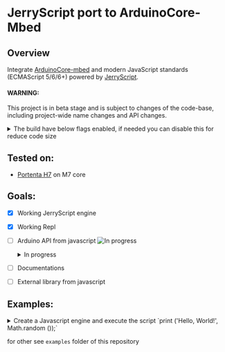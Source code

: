 # JerryScript port to ArduinoCore-Mbed

## Overview

Integrate [ArduinoCore-mbed](https://github.com/arduino/ArduinoCore-mbed) and modern JavaScript standards (ECMAScript 5/6/6+) powered by [JerryScript](https://github.com/jerryscript-project/jerryscript).

#### WARNING: 
This project is in beta stage and is subject to changes of the code-base, including project-wide name changes and API changes.

<details><summary>The build have below flags enabled, if needed you can disable this for reduce code size</summary>
<p>

jerryscript-config.h
```c
// Build differences from default:
#define JERRY_LOGGING 1
#define JERRY_LINE_INFO 1
#define JERRY_ERROR_MESSAGES 1
#define JERRY_GLOBAL_HEAP_SIZE 128
#define JERRY_CPOINTER_32_BIT 1
```
</p>
</details>


## Tested on:
 - [Portenta H7](https://www.arduino.cc/pro/hardware/product/portenta-h7) on M7 core

## Goals:

 - [x] Working JerryScript engine
 - [x] Working Repl
 - [ ] Arduino API from javascript ![In progress](https://progress-bar.dev/90/?title=completed)
    <details><summary>In progress</summary>
    <p>

    ### Constants:

      - [x] HIGH | LOW | CHANGE | RISING | FALLING
      - [x] INPUT | OUTPUT | INPUT_PULLUP
      - [x] LSBFIRST | MSBFIRST
      - [x] PIN_LED | LED_BUILTIN | LEDR | LEDG | LEDB
      - [x] A0 | A1 | A2 | A3 | A4 | A5 | A6 | A7
      - [x] D0 | D1 | D2 | D3 | D4 | D5 | D6 | D7 | D8 | D9 | D10 | D11 | D12 | D13 | D14 | D19 | D20 | D21

    ### Functions:

      - Digital I/O:
        - [x] pinMode()
        - [x] digitalWrite()
        - [x] digitalRead()

      - Time:
        - [x] delay()
        - [x] delayMicroseconds()
        - [x] micros()
        - [x] millis()

      - Math:
        - [x] abs() - via javascript 'Math' module
        - [x] constrain()
        - [x] map()
        - [x] max() - via javascript 'Math' module
        - [x] min() - via javascript 'Math' module
        - [x] pow() - via javascript 'Math' module
        - [x] sq()
        - [x] sqrt() - via javascript 'Math' module

      - Trigonometry:
        - [x] cos() - via javascript 'Math' module
        - [x] sin() - via javascript 'Math' module
        - [x] tan() - via javascript 'Math' module

      - Random Numbers:
        - [x] random()
        - [x] randomSeed()

      - Bits and Bytes:
        - [x] bit()
        - [x] bitClear()
        - [x] bitRead()
        - [x] bitSet()
        - [x] bitWrite()
        - [x] highByte()
        - [x] lowByte()

      - Analog I/O:
        - [x] analogRead()
        - [x] analogWrite()
        - [x] analogReadResolution()
        - [x] analogWriteResolution()

      - Advanced I/O:
        - [x] noTone()
        - [x] pulseIn()
        - [x] pulseInLong()
        - [x] shiftIn()
        - [x] shiftOut()
        - [x] tone()

      - External Interrupts:
        - [x] attachInterrupt()
        - [x] detachInterrupt()

      - Interrupts:
        - [x] interrupts()
        - [x] noInterrupts()

      - Characters:
        - [x] isAlpha()
        - [x] isAlphaNumeric()
        - [x] isAscii()
        - [x] isControl()
        - [x] isDigit()
        - [x] isGraph()
        - [x] isHexadecimalDigit()
        - [x] isLowerCase()
        - [x] isPrintable()
        - [x] isPunct()
        - [x] isSpace()
        - [x] isUpperCase()
        - [x] isWhitespace()

      - Communication:
        - [ ] Serial
        - [ ] SPI
        - [ ] Stream
        - [ ] Wire

    </p>
    </details>
- [ ] Documentations
- [ ] External library from javascript

## Examples:

<details><summary>Create a Javascript engine and execute the script `print ('Hello, World!', Math.random ());`
</summary>
<p>

ArduinoCoreMbedJS.ino
```c++
#include "Arduino.h"
#include "mbed.h"

#include "Arduino_Portenta_JerryScript.h"

REDIRECT_STDOUT_TO(Serial);


void setup() {
  /* Initialize Serial */
  Serial.begin(115200);

  /* Wait Serial */
  while (!Serial) {}

  printf("Mbed OS API: %d.%d.%d\n", MBED_MAJOR_VERSION, MBED_MINOR_VERSION, MBED_PATCH_VERSION);
  printf("JerryScript API: %d.%d.%d\n", JERRY_API_MAJOR_VERSION, JERRY_API_MINOR_VERSION, JERRY_API_PATCH_VERSION);

  const jerry_char_t script[] = "print ('Hello, World!', Math.random ());";

  /* Initialize engine */
  jerry_init (JERRY_INIT_EMPTY);

  /* Set log level */
  jerry_log_set_level (JERRY_LOG_LEVEL_DEBUG);

  /* Register the print function in the global object */
  jerryx_register_global ("print", jerryx_handler_print);

  /* Run script with 'eval' */
  jerry_value_free (jerry_eval (script, sizeof (script) - 1, JERRY_PARSE_NO_OPTS));

  /* Cleanup engine */
  jerry_cleanup ();
}

void loop() {
  delay(1000);
}
```

## Output
```
Mbed OS API: 6.15.1
JerryScript API: 3.0.0
Hello, World! 0.6900010318495333
```
</p>
</details>

for other see `examples` folder of this repository
